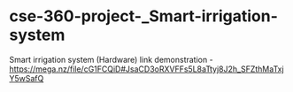 # cse-360-project-_Smart-irrigation-system
Smart irrigation system (Hardware)
link demonstration - https://mega.nz/file/cG1FCQiD#JsaCD3oRXVFFs5L8aTtyj8J2h_SFZthMaTxjY5wSafQ
